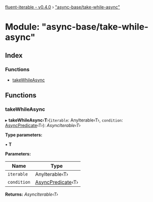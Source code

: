 [fluent-iterable - v0.4.0](../README.md) › ["async-base/take-while-async"](_async_base_take_while_async_.md)

# Module: "async-base/take-while-async"

## Index

### Functions

* [takeWhileAsync](_async_base_take_while_async_.md#takewhileasync)

## Functions

###  takeWhileAsync

▸ **takeWhileAsync**‹**T**›(`iterable`: AnyIterable‹T›, `condition`: [AsyncPredicate](../interfaces/_types_.asyncpredicate.md)‹T›): *AsyncIterable‹T›*

**Type parameters:**

▪ **T**

**Parameters:**

Name | Type |
------ | ------ |
`iterable` | AnyIterable‹T› |
`condition` | [AsyncPredicate](../interfaces/_types_.asyncpredicate.md)‹T› |

**Returns:** *AsyncIterable‹T›*
